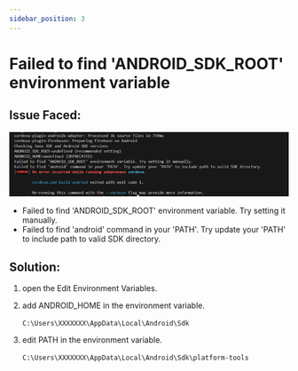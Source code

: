 ```yaml
---
sidebar_position: 3
---
```


# Failed to find 'ANDROID_SDK_ROOT' environment variable

## Issue Faced:

![failed to find android sdk root](/img/failed-to-find-android-sdk-root.png)

- Failed to find 'ANDROID_SDK_ROOT' environment variable. Try setting it manually.
- Failed to find 'android' command in your 'PATH'. Try update your 'PATH' to include path to valid SDK directory.

## Solution:

1. open the Edit Environment Variables.

2. add ANDROID_HOME in the environment variable.

    `C:\Users\XXXXXXX\AppData\Local\Android\Sdk`

3. edit PATH in the environment variable.

    `C:\Users\XXXXXXX\AppData\Local\Android\Sdk\platform-tools`